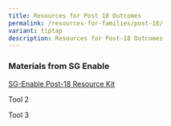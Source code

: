 ```yaml
---
title: Resources for Post 18 Outcomes
permalink: /resources-for-families/post-18/
variant: tiptap
description: Resources for Post-18 Outcomes
---
```

<h3>Materials from SG Enable</h3>
<p><a href="https://www.enablingguide.sg/disability-info/life-stages-transitions/post-18-resource-kit" rel="noopener noreferrer nofollow" target="_blank">SG-Enable Post-18 Resource Kit</a>
</p>
<p>Tool 2</p>
<p>Tool 3</p>
<p></p>